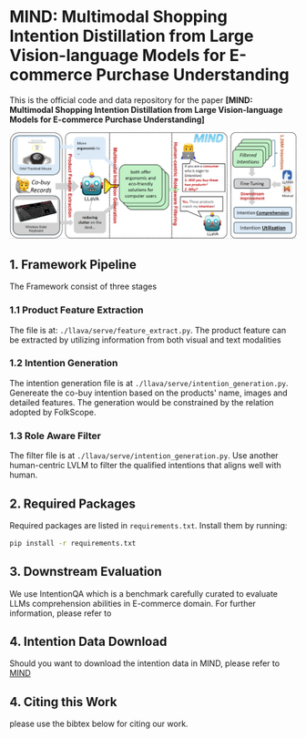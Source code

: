 # MIND: Multimodal Shopping Intention Distillation from Large Vision-language Models for E-commerce Purchase Understanding

This is the official code and data repository for the paper **[MIND: Multimodal Shopping Intention Distillation from Large Vision-language Models for E-commerce Purchase Understanding]**

![MIND](./MIND/demo/overview.png "MIND Framework Overview")

## 1. Framework Pipeline
The Framework consist of three stages

### 1.1 Product Feature Extraction
The file is at: `./llava/serve/feature_extract.py`. The product feature can be extracted by utilizing information from both visual and text modalities

### 1.2 Intention Generation

The intention generation file is at `./llava/serve/intention_generation.py`. Genereate the co-buy intention based on the products' name, images and detailed features. The generation would be constrained by the relation adopted by FolkScope.

### 1.3 Role Aware Filter

The filter file is at `./llava/serve/intention_generation.py`. Use another human-centric LVLM to filter the qualified intentions that aligns well with human.

## 2. Required Packages

Required packages are listed in `requirements.txt`. Install them by running:

```bash
pip install -r requirements.txt
```

## 3. Downstream Evaluation
We use IntentionQA which is a benchmark carefully curated to evaluate LLMs comprehension abilities in E-commerce domain. For further information, please refer to 

## 4. Intention Data Download
Should you want to download the intention data in MIND, please refer to [MIND](https://hkustconnect-my.sharepoint.com/:u:/g/personal/bxuan_connect_ust_hk/EanjwqNcbWxDiw_-hljZ_gsBXBNtoLHZpzGmDnYp31h6ZA?e=TCHhTo)

## 4. Citing this Work
please use the bibtex below for citing our work.
```

```


